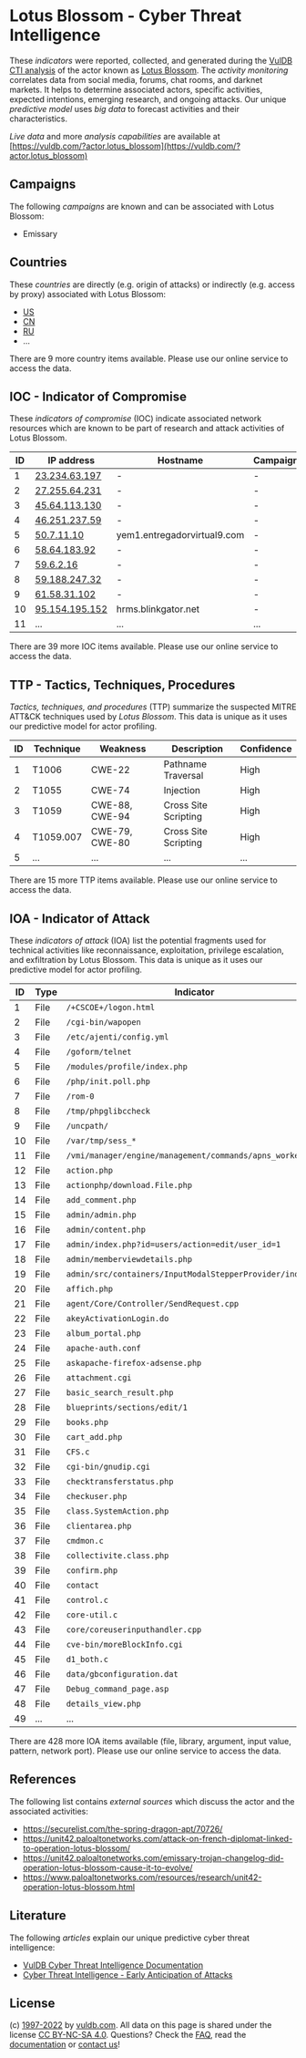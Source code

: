 # Lotus Blossom - Cyber Threat Intelligence

These _indicators_ were reported, collected, and generated during the [VulDB CTI analysis](https://vuldb.com/?kb.cti) of the actor known as [Lotus Blossom](https://vuldb.com/?actor.lotus_blossom). The _activity monitoring_ correlates data from social media, forums, chat rooms, and darknet markets. It helps to determine associated actors, specific activities, expected intentions, emerging research, and ongoing attacks. Our unique _predictive model_ uses _big data_ to forecast activities and their characteristics.

_Live data_ and more _analysis capabilities_ are available at [https://vuldb.com/?actor.lotus_blossom](https://vuldb.com/?actor.lotus_blossom)

## Campaigns

The following _campaigns_ are known and can be associated with Lotus Blossom:

* Emissary

## Countries

These _countries_ are directly (e.g. origin of attacks) or indirectly (e.g. access by proxy) associated with Lotus Blossom:

* [US](https://vuldb.com/?country.us)
* [CN](https://vuldb.com/?country.cn)
* [RU](https://vuldb.com/?country.ru)
* ...

There are 9 more country items available. Please use our online service to access the data.

## IOC - Indicator of Compromise

These _indicators of compromise_ (IOC) indicate associated network resources which are known to be part of research and attack activities of Lotus Blossom.

ID | IP address | Hostname | Campaign | Confidence
-- | ---------- | -------- | -------- | ----------
1 | [23.234.63.197](https://vuldb.com/?ip.23.234.63.197) | - | - | High
2 | [27.255.64.231](https://vuldb.com/?ip.27.255.64.231) | - | - | High
3 | [45.64.113.130](https://vuldb.com/?ip.45.64.113.130) | - | - | High
4 | [46.251.237.59](https://vuldb.com/?ip.46.251.237.59) | - | - | High
5 | [50.7.11.10](https://vuldb.com/?ip.50.7.11.10) | yem1.entregadorvirtual9.com | - | High
6 | [58.64.183.92](https://vuldb.com/?ip.58.64.183.92) | - | - | High
7 | [59.6.2.16](https://vuldb.com/?ip.59.6.2.16) | - | - | High
8 | [59.188.247.32](https://vuldb.com/?ip.59.188.247.32) | - | - | High
9 | [61.58.31.102](https://vuldb.com/?ip.61.58.31.102) | - | - | High
10 | [95.154.195.152](https://vuldb.com/?ip.95.154.195.152) | hrms.blinkgator.net | - | High
11 | ... | ... | ... | ...

There are 39 more IOC items available. Please use our online service to access the data.

## TTP - Tactics, Techniques, Procedures

_Tactics, techniques, and procedures_ (TTP) summarize the suspected MITRE ATT&CK techniques used by _Lotus Blossom_. This data is unique as it uses our predictive model for actor profiling.

ID | Technique | Weakness | Description | Confidence
-- | --------- | -------- | ----------- | ----------
1 | T1006 | CWE-22 | Pathname Traversal | High
2 | T1055 | CWE-74 | Injection | High
3 | T1059 | CWE-88, CWE-94 | Cross Site Scripting | High
4 | T1059.007 | CWE-79, CWE-80 | Cross Site Scripting | High
5 | ... | ... | ... | ...

There are 15 more TTP items available. Please use our online service to access the data.

## IOA - Indicator of Attack

These _indicators of attack_ (IOA) list the potential fragments used for technical activities like reconnaissance, exploitation, privilege escalation, and exfiltration by Lotus Blossom. This data is unique as it uses our predictive model for actor profiling.

ID | Type | Indicator | Confidence
-- | ---- | --------- | ----------
1 | File | `/+CSCOE+/logon.html` | High
2 | File | `/cgi-bin/wapopen` | High
3 | File | `/etc/ajenti/config.yml` | High
4 | File | `/goform/telnet` | High
5 | File | `/modules/profile/index.php` | High
6 | File | `/php/init.poll.php` | High
7 | File | `/rom-0` | Low
8 | File | `/tmp/phpglibccheck` | High
9 | File | `/uncpath/` | Medium
10 | File | `/var/tmp/sess_*` | High
11 | File | `/vmi/manager/engine/management/commands/apns_worker.py` | High
12 | File | `action.php` | Medium
13 | File | `actionphp/download.File.php` | High
14 | File | `add_comment.php` | High
15 | File | `admin/admin.php` | High
16 | File | `admin/content.php` | High
17 | File | `admin/index.php?id=users/action=edit/user_id=1` | High
18 | File | `admin/memberviewdetails.php` | High
19 | File | `admin/src/containers/InputModalStepperProvider/index.js` | High
20 | File | `affich.php` | Medium
21 | File | `agent/Core/Controller/SendRequest.cpp` | High
22 | File | `akeyActivationLogin.do` | High
23 | File | `album_portal.php` | High
24 | File | `apache-auth.conf` | High
25 | File | `askapache-firefox-adsense.php` | High
26 | File | `attachment.cgi` | High
27 | File | `basic_search_result.php` | High
28 | File | `blueprints/sections/edit/1` | High
29 | File | `books.php` | Medium
30 | File | `cart_add.php` | Medium
31 | File | `CFS.c` | Low
32 | File | `cgi-bin/gnudip.cgi` | High
33 | File | `checktransferstatus.php` | High
34 | File | `checkuser.php` | High
35 | File | `class.SystemAction.php` | High
36 | File | `clientarea.php` | High
37 | File | `cmdmon.c` | Medium
38 | File | `collectivite.class.php` | High
39 | File | `confirm.php` | Medium
40 | File | `contact` | Low
41 | File | `control.c` | Medium
42 | File | `core-util.c` | Medium
43 | File | `core/coreuserinputhandler.cpp` | High
44 | File | `cve-bin/moreBlockInfo.cgi` | High
45 | File | `d1_both.c` | Medium
46 | File | `data/gbconfiguration.dat` | High
47 | File | `Debug_command_page.asp` | High
48 | File | `details_view.php` | High
49 | ... | ... | ...

There are 428 more IOA items available (file, library, argument, input value, pattern, network port). Please use our online service to access the data.

## References

The following list contains _external sources_ which discuss the actor and the associated activities:

* https://securelist.com/the-spring-dragon-apt/70726/
* https://unit42.paloaltonetworks.com/attack-on-french-diplomat-linked-to-operation-lotus-blossom/
* https://unit42.paloaltonetworks.com/emissary-trojan-changelog-did-operation-lotus-blossom-cause-it-to-evolve/
* https://www.paloaltonetworks.com/resources/research/unit42-operation-lotus-blossom.html

## Literature

The following _articles_ explain our unique predictive cyber threat intelligence:

* [VulDB Cyber Threat Intelligence Documentation](https://vuldb.com/?kb.cti)
* [Cyber Threat Intelligence - Early Anticipation of Attacks](https://www.scip.ch/en/?labs.20201022)

## License

(c) [1997-2022](https://vuldb.com/?kb.changelog) by [vuldb.com](https://vuldb.com/?kb.about). All data on this page is shared under the license [CC BY-NC-SA 4.0](https://creativecommons.org/licenses/by-nc-sa/4.0/). Questions? Check the [FAQ](https://vuldb.com/?kb.faq), read the [documentation](https://vuldb.com/?kb) or [contact us](https://vuldb.com/?contact)!
